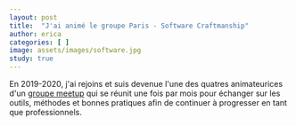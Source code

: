 ```yaml
---
layout: post
title:  "J'ai animé le groupe Paris - Software Craftmanship"
author: erica
categories: [ ]
image: assets/images/software.jpg
study: true
---
```

En 2019-2020, j'ai rejoins et suis devenue l'une des quatres animateurices d'un <a href="https://www.meetup.com/paris-software-craftsmanship/" target="_blank">groupe meetup</a> qui se réunit une fois par mois pour échanger sur les outils, méthodes et bonnes pratiques afin de continuer à progresser en tant que professionnels.